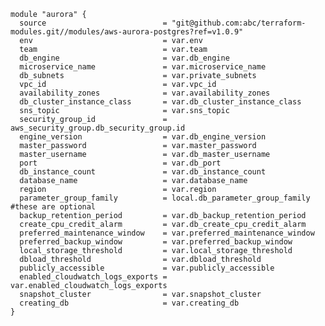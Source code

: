     module "aurora" {
      source                          = "git@github.com:abc/terraform-modules.git//modules/aws-aurora-postgres?ref=v1.0.9"
      env                             = var.env
      team                            = var.team
      db_engine                       = var.db_engine
      microservice_name               = var.microservice_name
      db_subnets                      = var.private_subnets
      vpc_id                          = var.vpc_id
      availability_zones              = var.availability_zones
      db_cluster_instance_class       = var.db_cluster_instance_class
      sns_topic                       = var.sns_topic
      security_group_id               = aws_security_group.db_security_group.id
      engine_version                  = var.db_engine_version
      master_password                 = var.master_password
      master_username                 = var.db_master_username
      port                            = var.db_port
      db_instance_count               = var.db_instance_count
      database_name                   = var.database_name
      region                          = var.region
      parameter_group_family          = local.db_parameter_group_family #these are optional
      backup_retention_period         = var.db_backup_retention_period
      create_cpu_credit_alarm         = var.db_create_cpu_credit_alarm
      preferred_maintenance_window    = var.preferred_maintenance_window
      preferred_backup_window         = var.preferred_backup_window
      local_storage_threshold         = var.local_storage_threshold
      dbload_threshold                = var.dbload_threshold
      publicly_accessible             = var.publicly_accessible
      enabled_cloudwatch_logs_exports = var.enabled_cloudwatch_logs_exports
      snapshot_cluster                = var.snapshot_cluster
      creating_db                     = var.creating_db
    }
